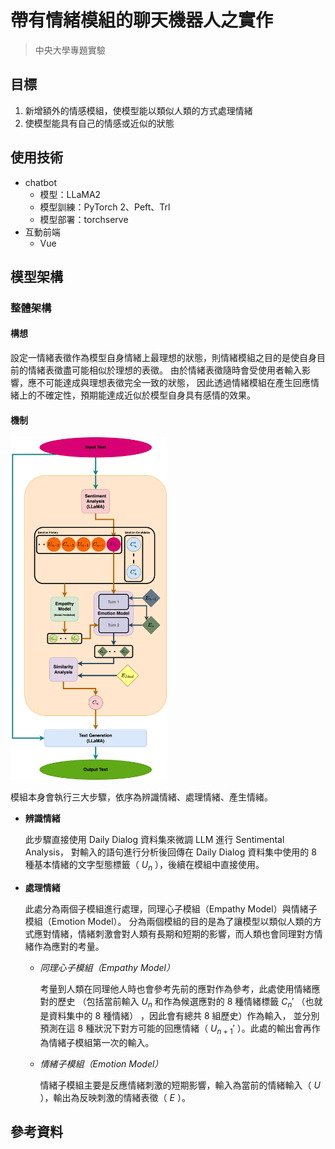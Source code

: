 # 帶有情緒模組的聊天機器人之實作

> 中央大學專題實驗

## 目標

1. 新增額外的情感模組，使模型能以類似人類的方式處理情緒
2. 使模型能具有自己的情感或近似的狀態

## 使用技術

- chatbot
    - 模型：LLaMA2
    - 模型訓練：PyTorch 2、Peft、Trl
    - 模型部署：torchserve
- 互動前端
    - Vue

## 模型架構

### 整體架構

#### 構想

設定一情緒表徵作為模型自身情緒上最理想的狀態，則情緒模組之目的是使自身目前的情緒表徵盡可能相似於理想的表徵。
由於情緒表徵隨時會受使用者輸入影響，應不可能達成與理想表徵完全一致的狀態，
因此透過情緒模組在產生回應情緒上的不確定性，預期能達成近似於模型自身具有感情的效果。

#### 機制

<img src="Model_Architecture.png" width = "250" height = "548" alt="Model Architecture"/>
  
模組本身會執行三大步驟，依序為辨識情緒、處理情緒、產生情緒。
  
- **辨識情緒**

  此步驟直接使用 Daily Dialog 資料集來微調 LLM 進行 Sentimental Analysis，
  對輸入的語句進行分析後回傳在 Daily Dialog 資料集中使用的 8 種基本情緒的文字型態標籤（ $U_n$ ），後續在模組中直接使用。
- **處理情緒**<br>

  此處分為兩個子模組進行處理，同理心子模組（Empathy Model）與情緒子模組（Emotion Model）。
  分為兩個模組的目的是為了讓模型以類似人類的方式應對情緒，情緒刺激會對人類有長期和短期的影響，而人類也會同理對方情緒作為應對的考量。
  
  - *同理心子模組（Empathy Model）*
    
    考量到人類在同理他人時也會參考先前的應對作為參考，此處使用情緒應對的歷史
    （包括當前輸入 $U_n$ 和作為候選應對的 8 種情緒標籤 $C_n'$ （也就是資料集中的 8 種情緒） ，因此會有總共 8 組歷史）作為輸入，
    並分別預測在這 8 種狀況下對方可能的回應情緒（ $U_{n+1}'$ ）。此處的輸出會再作為情緒子模組第一次的輸入。
  - *情緒子模組（Emotion Model）*
    
    情緒子模組主要是反應情緒刺激的短期影響，輸入為當前的情緒輸入（ $U$ ），輸出為反映刺激的情緒表徵（ $E$ ）。
    

 

## 參考資料

